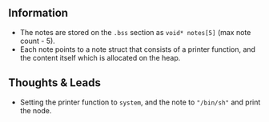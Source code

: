 ## Information
- The notes are stored on the `.bss` section as `void* notes[5]` (max note count - 5).
- Each note points to a note struct that consists of a printer function, and the content itself which is allocated on the heap.


## Thoughts & Leads
- Setting the printer function to `system`, and the note to `"/bin/sh"` and print the node.